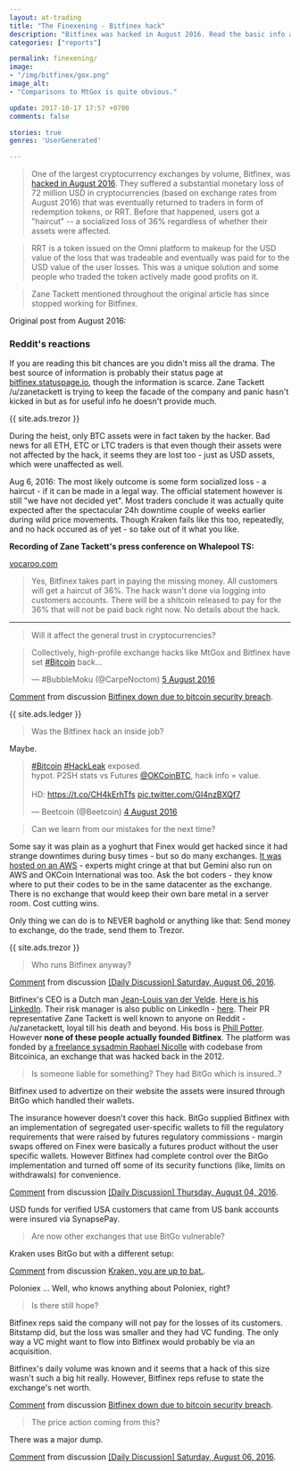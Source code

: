 ```yaml
---
layout: at-trading
title: "The Finexening - Bitfinex hack"
description: "Bitfinex was hacked in August 2016. Read the basic info about the hack and the best of Reddit's response on the Bitfinex hack from back then."
categories: ["reports"]

permalink: finexening/
image:
- "/img/bitfinex/gox.png"
image_alt:
- "Comparisons to MtGox is quite obvious."

update: 2017-10-17 17:57 +0700
comments: false

stories: true
genres: 'UserGenerated'

---
```


> One of the largest cryptocurrency exchanges by volume, Bitfinex, was [hacked in August 2016](https://en.wikipedia.org/wiki/Bitfinex_hack). They suffered a substantial monetary loss of 72 million USD in cryptocurrencies (based on exchange rates from August 2016) that was eventually returned to traders in form of redemption tokens, or RRT. Before that happened, users got a "haircut" -- a socialized loss of 36% regardless of whether their assets were affected.  

> RRT is a token issued on the Omni platform to makeup for the USD value of the loss that was tradeable and eventually was paid for to the USD value of the user losses. This was a unique solution and some people who traded the token actively made good profits on it.

> Zane Tackett mentioned throughout the original article has since stopped working for Bitfinex.

Original post from August 2016:

### Reddit's reactions

If you are reading this bit chances are you didn't miss all the drama. The best source of information is probably their status page at [bitfinex.statuspage.io](https://bitfinex.statuspage.io), though the information is scarce. Zane Tackett /u/zanetackett is trying to keep the facade of the company and panic hasn't kicked in but as for useful info he doesn't provide much.

{{ site.ads.trezor }}

During the heist, only BTC assets were in fact taken by the hacker. Bad news for all ETH, ETC or LTC traders is that even though their assets were not affected by the hack, it seems they are lost too - just as USD assets, which were unaffected as well.

Aug 6, 2016: The most likely outcome is some form socialized loss - a haircut - if it can be made in a legal way. The official statement however is still "we have not decided yet". Most traders conclude it was actually quite expected after the spectacular 24h downtime couple of weeks earlier during wild price movements. Though Kraken fails like this too, repeatedly, and no hack occured as of yet - so take out of it what you like.

**Recording of Zane Tackett's press conference on Whalepool TS:**

[vocaroo.com](http://vocaroo.com/player.swf?playMediaID=s1TgZO1BXVZw&autoplay=0)

> Yes, Bitfinex takes part in paying the missing money. All customers will get a haircut of 36%. The hack wasn't done via logging into customers accounts. There will be a shitcoin released to pay for the 36% that will not be paid back right now. No details about the hack.

_____________________________

> Will it affect the general trust in cryptocurrencies?

<blockquote class="twitter-tweet" data-lang="en-gb"><p lang="en" dir="ltr">Collectively, high-profile exchange hacks like MtGox and Bitfinex have set <a href="https://twitter.com/hashtag/Bitcoin?src=hash">#Bitcoin</a> back...</p>&mdash; #BubbleMoku (@CarpeNoctom) <a href="https://twitter.com/CarpeNoctom/status/761502184571822080">5 August 2016</a></blockquote>
<script async src="//platform.twitter.com/widgets.js" charset="utf-8"></script>

<div class="reddit-embed" data-embed-media="www.redditmedia.com" data-embed-parent="false" data-embed-live="false" data-embed-uuid="f4695195-89c8-4417-8f22-089008d82f51" data-embed-created="2016-08-06T15:08:25.903Z"><a href="https://www.reddit.com/r/BitcoinMarkets/comments/4vtv1m/bitfinex_down_due_to_bitcoin_security_breach/d667ehe">Comment</a> from discussion <a href="https://www.reddit.com/r/BitcoinMarkets/comments/4vtv1m/bitfinex_down_due_to_bitcoin_security_breach/">Bitfinex down due to bitcoin security breach</a>.</div><script async src="https://www.redditstatic.com/comment-embed.js"></script>

{{ site.ads.ledger }}

> Was the Bitfinex hack an inside job?

Maybe.

<blockquote class="twitter-tweet" data-lang="en-gb"><p lang="en" dir="ltr"><a href="https://twitter.com/hashtag/Bitcoin?src=hash">#Bitcoin</a> <a href="https://twitter.com/hashtag/HackLeak?src=hash">#HackLeak</a> exposed.<br>hypot. P2SH stats vs Futures <a href="https://twitter.com/OKCoinBTC">@OKCoinBTC</a>, hack info = value.<br><br>HD: <a href="https://t.co/CH4kErhTfs">https://t.co/CH4kErhTfs</a> <a href="https://t.co/GI4nzBXQf7">pic.twitter.com/GI4nzBXQf7</a></p>&mdash; Beetcoin (@Beetcoin) <a href="https://twitter.com/Beetcoin/status/761299853985058817">4 August 2016</a></blockquote>
<script async src="//platform.twitter.com/widgets.js" charset="utf-8"></script>

> Can we learn from our mistakes for the next time?

Some say it was plain as a yoghurt that Finex would get hacked since it had strange downtimes during busy times - but so do many exchanges. [It was hosted on an AWS](https://www.reddit.com/r/BitcoinMarkets/comments/4vtv1m/bitfinex_down_due_to_bitcoin_security_breach/d666nk6) - experts might cringe at that but Gemini also run on AWS and OKCoin International was too. Ask the bot coders - they know where to put their codes to be in the same datacenter as the exchange. There is no exchange that would keep their own bare metal in a server room. Cost cutting wins.

Only thing we can do is to NEVER baghold or anything like that: Send money to exchange, do the trade, send them to Trezor.

{{ site.ads.trezor }}

> Who runs Bitfinex anyway?

<div class="reddit-embed" data-embed-media="www.redditmedia.com" data-embed-parent="false" data-embed-live="false" data-embed-uuid="324f63fa-8a2d-4886-a9b7-fa6dbef79390" data-embed-created="2016-08-06T14:49:21.941Z"><a href="https://www.reddit.com/r/BitcoinMarkets/comments/4webkx/daily_discussion_saturday_august_06_2016/d66oeue">Comment</a> from discussion <a href="https://www.reddit.com/r/BitcoinMarkets/comments/4webkx/daily_discussion_saturday_august_06_2016/">[Daily Discussion] Saturday, August 06, 2016</a>.</div><script async src="https://www.redditstatic.com/comment-embed.js"></script>

Bitfinex's CEO is a Dutch man [Jean-Louis van der Velde](https://bestbitcoinexchange.co/locations.html#asia). [Here is his LinkedIn](https://www.linkedin.com/in/j-l-van-der-velde-26a24b6). Their risk manager is also public on LinkedIn - [here](https://www.linkedin.com/in/giancarlo-devasini-2a564682?trk=pub-pbmap). Their PR representative Zane Tackett is well known to anyone on Reddit - /u/zanetackett, loyal till his death and beyond. His boss is [Phill Potter](https://www.linkedin.com/in/philip-potter-087495a6). However **none of these people actually founded Bitfinex**. The platform was fonded by [a freelance sysadmin Raphael Nicolle](https://fr.linkedin.com/in/raphaelnicolle/en) with codebase from Bitcoinica, an exchange that was hacked back in the 2012.

> Is someone liable for something? They had BitGo which is insured..?

Bitfinex used to advertize on their website the assets were insured through BitGo which handled their wallets.

The insurance however doesn't cover this hack. BitGo supplied Bitfinex with an implementation of segregated user-specific wallets to fill the regulatory requirements that were raised by futures regulatory commissions - margin swaps offered on Finex were basically a futures product without the user specific wallets. However Bitfinex had complete control over the BitGo implementation and turned off some of its security functions (like, limits on withdrawals) for convenience.

<div class="reddit-embed" data-embed-media="www.redditmedia.com" data-embed-parent="false" data-embed-live="false" data-embed-uuid="6d857b4d-0587-4229-8a58-2fb7b34eea5c" data-embed-created="2016-08-06T15:04:07.053Z"><a href="https://www.reddit.com/r/BitcoinMarkets/comments/4w2osg/daily_discussion_thursday_august_04_2016/d63n4rp">Comment</a> from discussion <a href="https://www.reddit.com/r/BitcoinMarkets/comments/4w2osg/daily_discussion_thursday_august_04_2016/">[Daily Discussion] Thursday, August 04, 2016</a>.</div><script async src="https://www.redditstatic.com/comment-embed.js"></script>

USD funds for verified USA customers that came from US bank accounts were insured via SynapsePay.

> Are now other exchanges that use BitGo vulnerable?

Kraken uses BitGo but with a different setup:

<div class="reddit-embed" data-embed-media="www.redditmedia.com" data-embed-parent="false" data-embed-live="false" data-embed-uuid="2bc0682a-fae0-4c6b-9e30-b92fb66f5174" data-embed-created="2016-08-06T15:07:32.945Z"><a href="https://www.reddit.com/r/BitcoinMarkets/comments/4vw7ti/kraken_you_are_up_to_bat/d62kdih">Comment</a> from discussion <a href="https://www.reddit.com/r/BitcoinMarkets/comments/4vw7ti/kraken_you_are_up_to_bat/">Kraken, you are up to bat.</a>.</div><script async src="https://www.redditstatic.com/comment-embed.js"></script>

Poloniex ... Well, who knows anything about Poloniex, right?


> Is there still hope?

Bitfinex reps said the company will not pay for the losses of its customers. Bitstamp did, but the loss was smaller and they had VC funding. The only way a VC might want to flow into Bitfinex would probably be via an acquisition.

Bitfinex's daily volume was known and it seems that a hack of this size wasn't such a big hit really. However, Bitfinex reps refuse to state the exchange's net worth.

<div class="reddit-embed" data-embed-media="www.redditmedia.com" data-embed-parent="false" data-embed-live="false" data-embed-uuid="fdea13c4-49b9-4650-8d42-28a36418d318" data-embed-created="2016-08-06T15:11:12.669Z"><a href="https://www.reddit.com/r/BitcoinMarkets/comments/4vtv1m/bitfinex_down_due_to_bitcoin_security_breach/d666970">Comment</a> from discussion <a href="https://www.reddit.com/r/BitcoinMarkets/comments/4vtv1m/bitfinex_down_due_to_bitcoin_security_breach/">Bitfinex down due to bitcoin security breach</a>.</div><script async src="https://www.redditstatic.com/comment-embed.js"></script>


> The price action coming from this?

There was a major dump.

<div class="reddit-embed" data-embed-media="www.redditmedia.com" data-embed-parent="false" data-embed-live="false" data-embed-uuid="d2b63219-1fca-4470-89f6-4ae4d2375cb6" data-embed-created="2016-08-06T15:21:08.578Z"><a href="https://www.reddit.com/r/BitcoinMarkets/comments/4webkx/daily_discussion_saturday_august_06_2016/d66p3hw">Comment</a> from discussion <a href="https://www.reddit.com/r/BitcoinMarkets/comments/4webkx/daily_discussion_saturday_august_06_2016/">[Daily Discussion] Saturday, August 06, 2016</a>.</div><script async src="https://www.redditstatic.com/comment-embed.js"></script>
